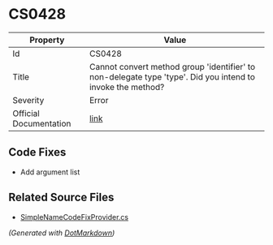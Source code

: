 # CS0428

| Property               | Value                                                                                                        |
| ---------------------- | ------------------------------------------------------------------------------------------------------------ |
| Id                     | CS0428                                                                                                       |
| Title                  | Cannot convert method group 'identifier' to non\-delegate type 'type'\. Did you intend to invoke the method? |
| Severity               | Error                                                                                                        |
| Official Documentation | [link](http://docs.microsoft.com/en-us/dotnet/csharp/misc/cs0428)                                            |

## Code Fixes

* Add argument list

## Related Source Files

* [SimpleNameCodeFixProvider.cs](../../src/CodeFixes/CSharp/CodeFixes/SimpleNameCodeFixProvider.cs)

*\(Generated with [DotMarkdown](http://github.com/JosefPihrt/DotMarkdown)\)*